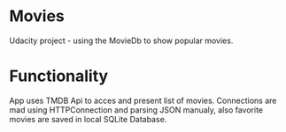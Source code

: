 # Movies
Udacity project - using the MovieDb to show popular movies.

# Functionality
App uses TMDB Api to acces and present list of movies. Connections are mad using HTTPConnection and parsing JSON manualy, also favorite 
movies are saved in local SQLite Database.
